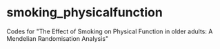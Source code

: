 # smoking_physicalfunction
Codes for "The Effect of Smoking on Physical Function in older adults: A Mendelian Randomisation Analysis"
